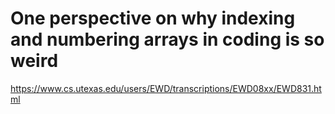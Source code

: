 # One perspective on why indexing and numbering arrays in coding is so weird
https://www.cs.utexas.edu/users/EWD/transcriptions/EWD08xx/EWD831.html

